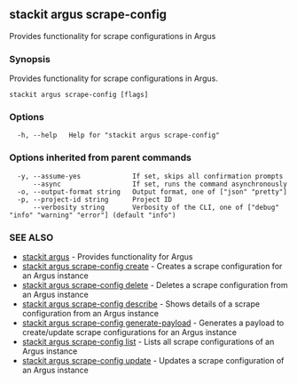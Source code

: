 ## stackit argus scrape-config

Provides functionality for scrape configurations in Argus

### Synopsis

Provides functionality for scrape configurations in Argus.

```
stackit argus scrape-config [flags]
```

### Options

```
  -h, --help   Help for "stackit argus scrape-config"
```

### Options inherited from parent commands

```
  -y, --assume-yes             If set, skips all confirmation prompts
      --async                  If set, runs the command asynchronously
  -o, --output-format string   Output format, one of ["json" "pretty"]
  -p, --project-id string      Project ID
      --verbosity string       Verbosity of the CLI, one of ["debug" "info" "warning" "error"] (default "info")
```

### SEE ALSO

* [stackit argus](./stackit_argus.md)	 - Provides functionality for Argus
* [stackit argus scrape-config create](./stackit_argus_scrape-config_create.md)	 - Creates a scrape configuration for an Argus instance
* [stackit argus scrape-config delete](./stackit_argus_scrape-config_delete.md)	 - Deletes a scrape configuration from an Argus instance
* [stackit argus scrape-config describe](./stackit_argus_scrape-config_describe.md)	 - Shows details of a scrape configuration from an Argus instance
* [stackit argus scrape-config generate-payload](./stackit_argus_scrape-config_generate-payload.md)	 - Generates a payload to create/update scrape configurations for an Argus instance 
* [stackit argus scrape-config list](./stackit_argus_scrape-config_list.md)	 - Lists all scrape configurations of an Argus instance
* [stackit argus scrape-config update](./stackit_argus_scrape-config_update.md)	 - Updates a scrape configuration of an Argus instance

